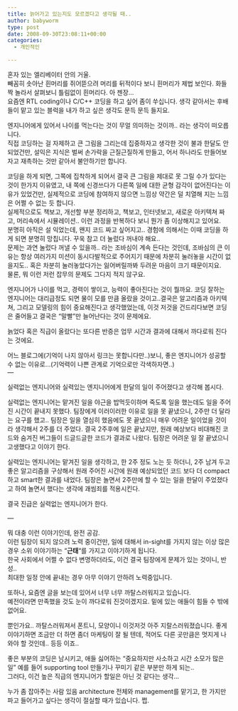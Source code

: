 ```yaml
---
title: 늙어가고 있는지도 모르겠다고 생각될 때..
author: babyworm
type: post
date: 2008-09-30T23:08:11+00:00
categories:
  - 개인적인

---
```

혼자 있는 엘리베이터 안의 거울.  
빼꼼히 솟아난 흰머리를 쥐어뜯으려 머리를 뒤적이다 보니 흰머리가 제법 보인다. 화들짝 놀라서 살펴보니 틀림없이 흰머리다. 아 젠장&#8230;  
요즘엔 RTL coding이나 C/C++ 코딩을 하고 싶어 좀이 쑤십니다. 생각 같아서는 후배들이 맡고 있는 블럭을 내가 하고 싶은 생각도 문득 문득 들지요.  
  
엔지니어에게 있어서 나이를 먹는다는 것이 무얼 의미하는 것이까.. 라는 생각이 떠오릅니다.  
직접 코딩하는 걸 자제하고 큰 그림을 그리는데 집중하자고 생각한 것이 불과 한달도 안 되었건만, 설익은 지식은 벌써 손가락을 근질근질하게 만들고, 어서 하나라도 만들어보자고 재촉하는 것만 같아서 불안하기만 합니다.  
  
코딩을 하게 되면, 그쪽에 집착하게 되어서 결국 큰 그림을 제대로 못 그릴 수가 있다는 것이 한가지 이유였고, 내 쪽에 신경쓰다가 다른쪽 일에 대한 균형 감각이 없어진다는 이유가 있었건만, 실제적으로 코딩에 참여하지 않으면 느낌상 약간은 덜 치열해 지는 느낌은 어쩔 수 없는 듯 합니다.  
실제적으로도 책보고, 개선할 부분 정리하고, 책보고, 인터넷보고, 새로운 아키텍쳐 짜고, 머리속에서 시뮬레이션.. 이런 과정을 반복하다 보니 뭔가 좀 이상해지고 있어요.  
분명히 아직은 설 익었는데, 왠지 코드 짜고 싶어지고.. 경험에 의해서는 이때 코딩을 하게 되면 분명히 망칩니다. 꾸욱 참고 더 눌렀다 꺼내야 해요..  
문제는 과연 눌렀다 꺼낼 수 있을까.. 라는 조바심이 계속 든다는 것인데, 조바심의 큰 이유는 항상 여러가지 미션이 동시다발적으로 주어지기 때문에 차분히 눌러놓을 시간이 없을지도.. 혹은 차분히 눌러놓았다가는 잃어버릴까봐 두려운 마음이 크기 때문이지요.  
물론, 뭐 이런 저런 잡무의 문제도 그다지 적지 않구요.  
  
엔지니어가 나이를 먹고, 경력이 쌓이고, 능력이 좋아진다는 것이 뭘까요. 코딩 잘하는 엔지니어는 대리급정도 되면 물이 모를 만큼 올랐을 것이고..결국은 알고리즘과 아키텍쳐, 그리고 모델링의 힘이 중요해진다고 생각했었는데, 이것 저것을 건드리다보면 코딩은 줄어들고 결국은 &#8220;말빨&#8221;만 늘어난다는 것이 문제에요.  
  
늙었다 혹은 직급이 올랐다는 또다른 반증은 업무 시간과 결과에 대해서 까다로워 진다는 것에요.  
  
어느 블로그에(기억이 나지 않아서 링크는 못합니다만..)보니, 좋은 엔지니어가 성공할 수 없는 이유로&#8230;(기억력이 나쁜 관계로 기억으로만 각색하자면..)  
&#8212;  
  
실력없는 엔지니어와 실력있는 엔지니어에게 한달의 일이 주어졌다고 생각해 봅시다.  
  
실력없는 엔지니어는 맡겨진 일을 야근을 밥먹듯이하며 죽도록 일을 했는데도 일을 주어진 시간이 끝내지 못했다. 팀장에게 이러이러한 이유로 일을 못 끝냈으니, 2주만 더 달라는 요구를 했고.. 팀장은 일을 열심히 했음에도 못 끝냈으니 매우 어려운 일이었을 것이라 생각해서 2주를 더 주었다. 결국 2주후에 일은 끝났지만, 원래 예상보다 비대해진 코드와 숨겨진 버그들이 드글드글한 코드가 결과로 나왔다. 팀장은 어려운 일 잘 끝냈으니 고생했다고 이야기 한다.  
  
실력있는 엔지니어는 맡겨진 일을 생각하고, 한 2주 정도 노는 듯 하더니, 2주 남겨 두고 좋은 알고리즘을 구상해서 원래 주어진 시간에 원래 예상되었던 코드 보다 더 compact하고 smart한 결과를 내었다. 팀장은 놀면서 2주만에 할 수 있는 일을 한달이 주었졌다고 하여 놀면서 했다는 생각에 괘씸죄를 적용시킨다.  
  
결국 진급은 실력없는 엔지니어가 한다.  
  
&#8212;  
  
뭐 대충 이런 이야기인데, 완전 공감.  
이런 팀장이 되지 않으려 노력 중이건만, 일에 대해서 in-sight를 가지지 않는 이상 많은 경우 소위 이야기하는 &#8220;**근태**&#8220;를 가지고 이야기하게 됩니다.  
한국 사회에서 어쩔 수 없다 변명하더라도, 이건 결국 팀장에게 문제가 있는 것이니, 반성..  
최대한 일정 안에 끝내는 경우 아무 이야기 안하려 노력중입니다.  
  
또하나, 요즘엔 글을 보는데 있어서 너무 너무 까탈스러워지고 있습니다.  
예전이라면 만족했을 것도 눈이 까다로워 진것이겠지요. 밑에 있는 애들이 힘들 수 밖에 없어요.  
  
뿐인가요.. 까탈스러워져서 폰트니, 모양이니 이것저것 아주 지랄스러워졌습니다. 좋게 이야기하면 조금만 더 하면 좀더 마케팅이 잘 될 텐데, 적어도 다른 곳만큼은 멋지게 나와야 할 것인데.. 등등 이죠..  
  
좋은 부분의 코딩은 남시키고, 애들 싫어하는 &#8220;중요하지만 사소하고 시간 소모가 많은 일&#8221; 예를 들어 supporting tool 만들기나 꾸미기 같은 부분만 하게 되는..  
그러다, 이건 높은 직급의 엔지니어가 할일은 아닌 것 같다는 생각&#8230;  
  
누가 좀 잡아주는 사람 있음 architecture 전체와 management를 맡기고, 한 가지만 파고 들어가고 싶다는 생각이 절실할 때가 있습니다. 쩝.